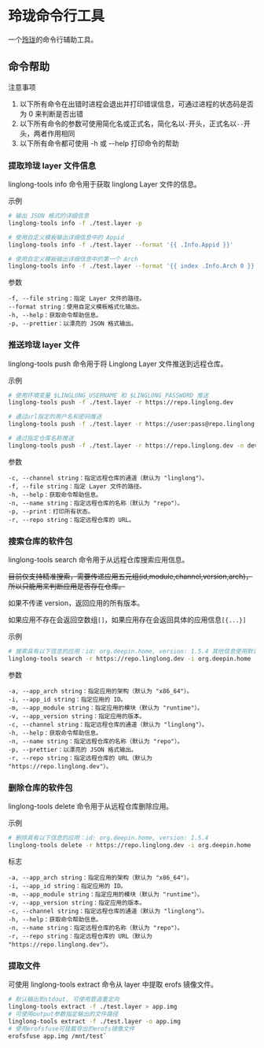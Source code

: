 # 玲珑命令行工具

一个[玲珑](https://linglong.dev)的命令行辅助工具。

## 命令帮助

注意事项

1. 以下所有命令在出错时进程会退出并打印错误信息，可通过进程的状态码是否为 0 来判断是否出错
2. 以下所有命令的参数可使用简化名或正式名，简化名以`-`开头，正式名以`--`开头，两者作用相同
3. 以下所有命令都可使用 -h 或 --help 打印命令的帮助

### 提取玲珑 layer 文件信息

linglong-tools info 命令用于获取 linglong Layer 文件的信息。

示例

```bash
# 输出 JSON 格式的详细信息
linglong-tools info -f ./test.layer -p

# 使用自定义模板输出详细信息中的 Appid
linglong-tools info -f ./test.layer --format '{{ .Info.Appid }}'

# 使用自定义模板输出详细信息中的第一个 Arch
linglong-tools info -f ./test.layer --format '{{ index .Info.Arch 0 }}'
```

参数

    -f, --file string：指定 Layer 文件的路径。
    --format string：使用自定义模板格式化输出。
    -h, --help：获取命令帮助信息。
    -p, --prettier：以漂亮的 JSON 格式输出。

### 推送玲珑 layer 文件

linglong-tools push 命令用于将 Linglong Layer 文件推送到远程仓库。

示例

```bash
# 使用环境变量 $LINGLONG_USERNAME 和 $LINGLONG_PASSWORD 推送
linglong-tools push -f ./test.layer -r https://repo.linglong.dev

# 通过url指定的用户名和密码推送
linglong-tools push -f ./test.layer -r https://user:pass@repo.linglong.dev

# 通过指定仓库名称推送
linglong-tools push -f ./test.layer -r https://repo.linglong.dev -n develop-snipe
```

参数

    -c, --channel string：指定远程仓库的通道（默认为 "linglong"）。
    -f, --file string：指定 Layer 文件的路径。
    -h, --help：获取命令帮助信息。
    -n, --name string：指定远程仓库的名称（默认为 "repo"）。
    -p, --print：打印所有状态。
    -r, --repo string：指定远程仓库的 URL。

### 搜索仓库的软件包

linglong-tools search 命令用于从远程仓库搜索应用信息。

~~目前仅支持精准搜索，需要传递应用五元组(id,module,channel,version,arch)，所以只能用来判断应用是否存在仓库。~~

如果不传递 version，返回应用的所有版本。

如果应用不存在会返回空数组`[]`，如果应用存在会返回具体的应用信息`[{...}]`

示例

```bash
# 搜索具有以下信息的应用：id: org.deepin.home, version: 1.5.4 其他信息使用默认值
linglong-tools search -r https://repo.linglong.dev -i org.deepin.home -c main -v 1.5.4 -p
```

参数

    -a, --app_arch string：指定应用的架构（默认为 "x86_64"）。
    -i, --app_id string：指定应用的 ID。
    -m, --app_module string：指定应用的模块（默认为 "runtime"）。
    -v, --app_version string：指定应用的版本。
    -c, --channel string：指定远程仓库的通道（默认为 "linglong"）。
    -h, --help：获取命令帮助信息。
    -n, --name string：指定远程仓库的名称（默认为 "repo"）。
    -p, --prettier：以漂亮的 JSON 格式输出。
    -r, --repo string：指定远程仓库的 URL（默认为 "https://repo.linglong.dev"）。

### 删除仓库的软件包

linglong-tools delete 命令用于从远程仓库删除应用。

示例

```bash
# 删除具有以下信息的应用：id: org.deepin.home, version: 1.5.4
linglong-tools delete -r https://repo.linglong.dev -i org.deepin.home -c main -v 1.5.4
```

标志

    -a, --app_arch string：指定应用的架构（默认为 "x86_64"）。
    -i, --app_id string：指定应用的 ID。
    -m, --app_module string：指定应用的模块（默认为 "runtime"）。
    -v, --app_version string：指定应用的版本。
    -c, --channel string：指定远程仓库的通道（默认为 "linglong"）。
    -h, --help：获取命令帮助信息。
    -n, --name string：指定远程仓库的名称（默认为 "repo"）。
    -r, --repo string：指定远程仓库的 URL（默认为 "https://repo.linglong.dev"）。

### 提取文件

可使用 linglong-tools extract 命令从 layer 中提取 erofs 镜像文件。

```bash
# 默认输出到stdout, 可使用管道重定向
linglong-tools extract -f ./test.layer > app.img
# 可使用output参数指定输出的文件路径
linglong-tools extract -f ./test.layer -o app.img
# 使用erofsfuse可挂载导出的erofs镜像文件
erofsfuse app.img /mnt/test`
```
